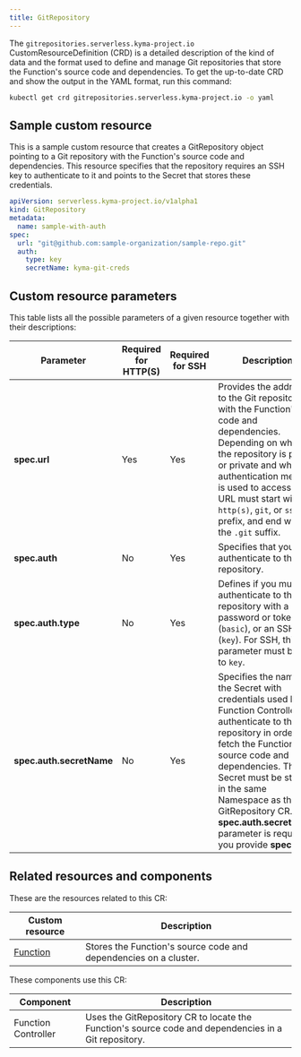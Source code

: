 ```yaml
---
title: GitRepository
---
```


The `gitrepositories.serverless.kyma-project.io` CustomResourceDefinition (CRD) is a detailed description of the kind of data and the format used to define and manage Git repositories that store the Function's source code and dependencies. To get the up-to-date CRD and show the output in the YAML format, run this command:

```bash
kubectl get crd gitrepositories.serverless.kyma-project.io -o yaml
```

## Sample custom resource

This is a sample custom resource that creates a GitRepository object pointing to a Git repository with the Function's source code and dependencies. This resource specifies that the repository requires an SSH key to authenticate to it and points to the Secret that stores these credentials.

```yaml
apiVersion: serverless.kyma-project.io/v1alpha1
kind: GitRepository
metadata:
  name: sample-with-auth
spec:
  url: "git@github.com:sample-organization/sample-repo.git"
  auth:
    type: key
    secretName: kyma-git-creds
```

## Custom resource parameters

This table lists all the possible parameters of a given resource together with their descriptions:

| Parameter | Required for HTTP(S) | Required for SSH | Description |
|-----------|-------------|-------------|---------------|
| **spec.url** | Yes | Yes | Provides the address to the Git repository with the Function's code and dependencies. Depending on whether the repository is public or private and what authentication method is used to access it, the URL must start with the `http(s)`, `git`, or `ssh` prefix, and end with the `.git` suffix. |
| **spec.auth** | No | Yes | Specifies that you must authenticate to the Git repository. |
| **spec.auth.type** | No | Yes  | Defines if you must authenticate to the repository with a password or token (`basic`), or an SSH key (`key`). For SSH, this parameter must be set to `key`. |
| **spec.auth.secretName** | No | Yes | Specifies the name of the Secret with credentials used by the Function Controller to authenticate to the Git repository in order to fetch the Function's source code and dependencies. This Secret must be stored in the same Namespace as the GitRepository CR. The **spec.auth.secretName** parameter is required if you provide **spec.auth**. |

## Related resources and components

These are the resources related to this CR:

| Custom resource           | Description                   |
| ------------------- | ------------------------------------------------------------------------------------------------------------ |
| [Function](#custom-resource-function)     | Stores the Function's source code and dependencies on a cluster.  |

These components use this CR:

| Component           | Description                              |
| ------------------- | ------------------------------------------------------------------------------------------------------------ |
| Function Controller | Uses the GitRepository CR to locate the Function's source code and dependencies in a Git repository.

